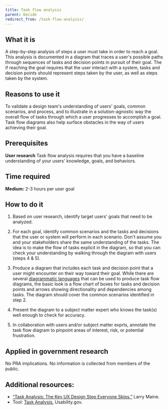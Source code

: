 ```yaml
---
title: Task flow analysis
parent: Decide
redirect_from: /task-flow-analysis/
---
```


## What it is

A step-by-step analysis of steps a user must take in order to reach a goal. This analysis is documented in a diagram that traces a user's possible paths through sequences of tasks and decision points in pursuit of their goal. The if reaching the goal requires that the user interact with a system, tasks and decision points should represent steps taken by the user, as well as steps taken by the system.

## Reasons to use it

To validate a design team's understanding of users' goals, common scenarios, and process, and to illustrate in a solution-agnostic way the overall flow of tasks through which a user progresses to accomplish a goal.  Task flow diagrams also help surface obstacles in the way of users achieving their goal. 

## Prerequisites

**User research** Task flow analysis requires that you have a baseline understanding of your users' knowledge, goals, and behaviors. 

## Time required

**Medium:** 2-3 hours per user goal

## How to do it

1. Based on user research, identify target users' goals that need to be analyzed.

2. For each goal, identify common scenarios and the tasks and decisions that the user or system will perform in each scenario. Don't assume you and your stakeholders share the same understanding of the tasks. The idea is to make the flow of tasks explicit in the diagram, so that you can check your understanding by walking through the diagram with users (steps 4 & 5). 

3. Produce a diagram that includes each task and decision point that a user might encounter on their way toward their goal. While there are several [diagrammatic languages](http://www.bpmn.org/) that can be used to produce task flow diagrams, the basic look is a flow chart of boxes for tasks and decision points and arrows showing directionality and dependencies among tasks. The diagram should cover the common scenarios identified in step 2.  

4. Present the diagram to a subject matter expert who knows the task(s) well enough to check for accuracy.

5. In collaboration with users and/or subject matter exprts, annotate the task flow diagram to pinpoint areas of interest, risk, or potential frustration.

## Applied in government research

No PRA implications. No information is collected from members of the public.

## Additional resources:

- [“Task Analysis: The Key UX Design Step Everyone Skips.”](http://searchenginewatch.com/sew/how-to/2336547/task-analysis-the-key-ux-design-step-everyone-skips) Larry Maine.
- Tool: [Task Analysis.](http://www.usability.gov/how-to-and-tools/methods/task-analysis.html) Usability.gov.
